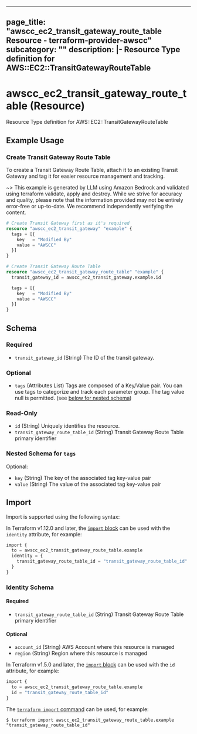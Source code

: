 
---
page_title: "awscc_ec2_transit_gateway_route_table Resource - terraform-provider-awscc"
subcategory: ""
description: |-
  Resource Type definition for AWS::EC2::TransitGatewayRouteTable
---

# awscc_ec2_transit_gateway_route_table (Resource)

Resource Type definition for AWS::EC2::TransitGatewayRouteTable

## Example Usage

### Create Transit Gateway Route Table

To create a Transit Gateway Route Table, attach it to an existing Transit Gateway and tag it for easier resource management and tracking.

~> This example is generated by LLM using Amazon Bedrock and validated using terraform validate, apply and destroy. While we strive for accuracy and quality, please note that the information provided may not be entirely error-free or up-to-date. We recommend independently verifying the content.

```terraform
# Create Transit Gateway first as it's required
resource "awscc_ec2_transit_gateway" "example" {
  tags = [{
    key   = "Modified By"
    value = "AWSCC"
  }]
}

# Create Transit Gateway Route Table
resource "awscc_ec2_transit_gateway_route_table" "example" {
  transit_gateway_id = awscc_ec2_transit_gateway.example.id

  tags = [{
    key   = "Modified By"
    value = "AWSCC"
  }]
}
```

<!-- schema generated by tfplugindocs -->
## Schema

### Required

- `transit_gateway_id` (String) The ID of the transit gateway.

### Optional

- `tags` (Attributes List) Tags are composed of a Key/Value pair. You can use tags to categorize and track each parameter group. The tag value null is permitted. (see [below for nested schema](#nestedatt--tags))

### Read-Only

- `id` (String) Uniquely identifies the resource.
- `transit_gateway_route_table_id` (String) Transit Gateway Route Table primary identifier

<a id="nestedatt--tags"></a>
### Nested Schema for `tags`

Optional:

- `key` (String) The key of the associated tag key-value pair
- `value` (String) The value of the associated tag key-value pair

## Import

Import is supported using the following syntax:

In Terraform v1.12.0 and later, the [`import` block](https://developer.hashicorp.com/terraform/language/import) can be used with the `identity` attribute, for example:

```terraform
import {
  to = awscc_ec2_transit_gateway_route_table.example
  identity = {
    transit_gateway_route_table_id = "transit_gateway_route_table_id"
  }
}
```

<!-- schema generated by tfplugindocs -->
### Identity Schema

#### Required

- `transit_gateway_route_table_id` (String) Transit Gateway Route Table primary identifier

#### Optional

- `account_id` (String) AWS Account where this resource is managed
- `region` (String) Region where this resource is managed

In Terraform v1.5.0 and later, the [`import` block](https://developer.hashicorp.com/terraform/language/import) can be used with the `id` attribute, for example:

```terraform
import {
  to = awscc_ec2_transit_gateway_route_table.example
  id = "transit_gateway_route_table_id"
}
```

The [`terraform import` command](https://developer.hashicorp.com/terraform/cli/commands/import) can be used, for example:

```shell
$ terraform import awscc_ec2_transit_gateway_route_table.example "transit_gateway_route_table_id"
```
